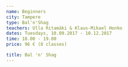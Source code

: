 ```yaml
---
name: Beginners
city: Tampere
type: Bal'n'Shag
teachers: Ulla Ritamäki & Klaus-Mikael Honko
dates: Tuesdays, 10.09.2017 - 10.12.2017
time: 18.00 - 19.00
price: 96 € (8 classes)

title: Bal 'n' Shag
---
```

